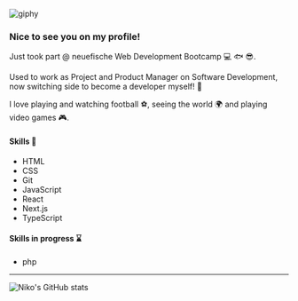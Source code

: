![giphy](https://user-images.githubusercontent.com/122455254/214811603-30dea45f-7a05-4be7-ae14-b5305f26e7ce.gif)

### Nice to see you on my profile!

Just took part @ neuefische Web Development Bootcamp :computer: :fish: :sunglasses:.

Used to work as Project and Product Manager on Software Development, now switching side to become a developer myself! :rocket:

I love playing and watching football :soccer:, seeing the world :earth_africa: and playing video games :video_game:.

#### Skills :wrench:
- HTML 
- CSS 
- Git
- JavaScript
- React
- Next.js
- TypeScript

#### Skills in progress ⌛
- php

---
![Niko's GitHub stats](https://github-readme-stats.vercel.app/api?username=nikokreissl&theme=vue-dark&show_icons=true&hide_rank=true)
